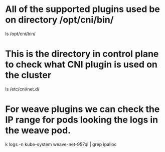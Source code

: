 # All of the supported plugins used be on directory /opt/cni/bin/

ls /opt/cni/bin/

# This is the directory in control plane to check what CNI plugin is used on the cluster

ls /etc/cni/net.d/

# For weave plugins we can check the IP range for pods looking the logs in the weave pod.

k logs -n kube-system weave-net-957ql | grep ipalloc